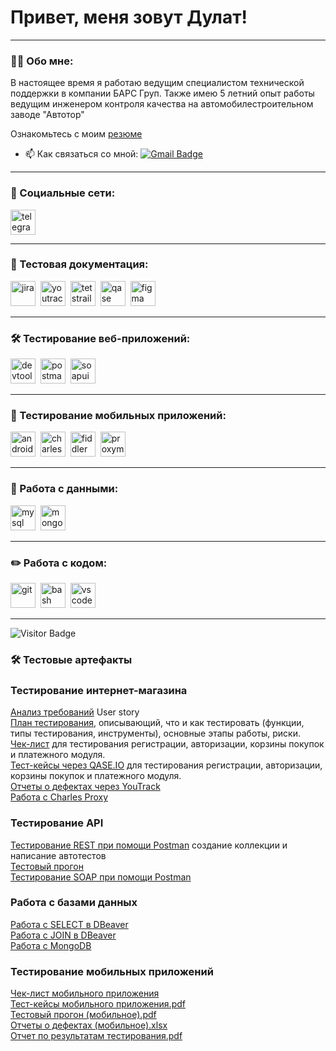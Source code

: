 # Привет, меня зовут Дулат!

---

### 👨‍💻 Обо мне:

В настоящее время я работаю ведущим специалистом технической поддержки в компании БАРС Груп. Также имею 5 летний опыт работы ведущим инженером контроля качества на автомобилестроительном заводе "Автотор"  

Ознакомьтесь с моим [резюме](https://docs.google.com/document/d/1_U2gB-R7D3__Txg6h42EVyCQkMmM8l2C/edit)

- 📫 Как связаться со мной:  [![Gmail Badge](https://img.shields.io/badge/-Gmail-red?style=flat&logo=Gmail&logoColor=white)](mailto:sardarbekdulat20@gmail.com)

---

### 🤝 Социальные сети:

  <div id="badges">
    <a href="https://t.me/Dulat_Sardarbek" target="_blank">
      <img src="https://cdn-icons-png.flaticon.com/512/2111/2111646.png" width="40" height="40" alt="telegram" />
    </a>
  </div>

---

### 📁 Тестовая документация:

<div>
  <img src="https://cdn.jsdelivr.net/gh/devicons/devicon/icons/jira/jira-original.svg" title="jira" alt="jira" width="40" height="40"/>&nbsp
  <img src="https://upload.wikimedia.org/wikipedia/commons/thumb/8/8d/YouTrack_Icon.svg/1024px-YouTrack_Icon.svg.png?20200803082248" title="youtrack" alt="youtrack" width="40" height="40"/>&nbsp
  <img src="https://codahosted.io/packs/21236/unversioned/assets/LOGO/ba1091c59bab89cd2fd0f289622731fe16113d7b00905abe64759c313a4b73b76c1b0426076ed76cb74752234c734131df46992d5b8b48fc13e264240e4f7119f736cfeb64df36ded54b5cbf6198b9cadedf18dd0cac5c7dbcd16e6336c29363cd1292ba" title="testrail" alt="tetstrail" width="40" height="40"/>&nbsp
  <img src="https://luna1.co/eb0187.png" title="qase" alt="qase" width="40" height="40"/>&nbsp
  <img src="https://cdn.jsdelivr.net/gh/devicons/devicon/icons/figma/figma-original.svg" title="figma" alt="figma" width="40" height="40"/>&nbsp
</div>

---

### 🛠 Тестирование веб-приложений:

<div>
  <img src="https://d33wubrfki0l68.cloudfront.net/38b5c953a4667366685d55db55d057c86db1fc54/a0fdc/static/acae6b24d940347661ca901ea07f47c1/chrome-dev-logo-icon.png" title="devtools" alt="devtools" width="40" height="40"/>&nbsp
  <img src="https://seeklogo.com/images/P/postman-logo-0087CA0D15-seeklogo.com.png" title="postman" alt="postman" width="40" height="40"/>&nbsp
  <img src="https://static0.smartbear.co/smartbearbrand/media/images/home/soapui-icon.svg" title="soapui" alt="soapui" width="40" height="40"/>&nbsp
</div>

---

### 📱 Тестирование мобильных приложений:


<div>
  <img src="https://cdn.jsdelivr.net/gh/devicons/devicon/icons/androidstudio/androidstudio-original.svg" title="android-studio" alt="android-studio" width="40" height="40"/>&nbsp
  <img src="https://cdn.icon-icons.com/icons2/3053/PNG/512/charles_proxy_macos_bigsur_icon_190302.png" title="charles-proxy" alt="charles-proxy" width="40" height="40"/>&nbsp
  <img src="https://www.megaleechers.com/storage/Fiddler-Everywhere-Icon.png" title="fiddler" alt="fiddler" width="40" height="40"/>&nbsp
  <img src="https://pbs.twimg.com/profile_images/1589614420766126080/slAIVDtr_400x400.jpg" title="proxyman" alt="proxyman" width="40" height="40"/>&nbsp
</div>


---

### 💾 Работа с данными:

<div>
  <img src="https://cdn.jsdelivr.net/gh/devicons/devicon/icons/mysql/mysql-original.svg" title="mysql" alt="mysql" width="40" height="40"/>&nbsp
  <img src="https://cdn.jsdelivr.net/gh/devicons/devicon/icons/mongodb/mongodb-original.svg" title="mongodb" alt="mongodb" width="40" height="40"/>&nbsp
</div>

---

### ✏️ Работа с кодом:


<div>
  <img src="https://cdn.jsdelivr.net/gh/devicons/devicon/icons/git/git-original.svg" title="git" alt="git" width="40" height="40"/>&nbsp
  <img src="https://upload.wikimedia.org/wikipedia/commons/thumb/4/4b/Bash_Logo_Colored.svg/1024px-Bash_Logo_Colored.svg.png?20180723054350" title="bash" alt="bash" width="40" height="40"/>&nbsp
  <img src="https://cdn.jsdelivr.net/gh/devicons/devicon/icons/vscode/vscode-original.svg" title="vscode" alt="vscode" width="40" height="40"/>&nbsp
  
</div>

---

<!-- ### 💻 Пройденные курсы:

| Курсы                                                           | Дата              |
| ----------------------------------------------------------------| :---------------: |
| https://rusau.net/Функциональное тестирование ПО                            | 07/2024 - 10/2024 |

--- -->

![Visitor Badge](https://visitor-badge.laobi.icu/badge?page_id=dulat95)

### 🛠 Тестовые артефакты  
### Тестирование интернет-магазина  
[Анализ требований](https://docs.google.com/spreadsheets/d/1y-1kZ4tJedj5Rhn-_Dulc8iQAagbsW0KjZGVgJTwWdU/edit?gid=375994405#gid=375994405) User story  
[План тестирования](https://docs.google.com/spreadsheets/d/1LxxEPzwwXvyBF4HTvFHFz80EysUV1mXIl1-NzS9a5ok/edit?gid=0#gid=0), описывающий, что и как тестировать (функции, типы тестирования, инструменты), основные этапы работы, риски.  
[Чек-лист](https://docs.google.com/spreadsheets/d/1cvKXm362T_QxgVfb5KRO4Wyf42Uz_yhJ-jFYXVjAs0Y/edit?gid=240195058#gid=240195058) для тестирования регистрации, авторизации, корзины покупок и платежного модуля.  
[Тест-кейсы через QASE.IO](https://github.com/user-attachments/files/17383244/-.pdf) для тестирования регистрации, авторизации, корзины покупок и платежного модуля.  
[Отчеты о дефектах через YouTrack](https://github.com/user-attachments/files/17383316/default.xlsx)  
[Работа с Charles Proxy](https://github.com/user-attachments/assets/a8768166-6f6c-42ac-a9fe-d85791d2e647)  
###  Тестирование API
[Тестирование REST при помощи Postman](https://juniors-8228.postman.co/workspace/Juniors-Workspace~0f16e920-bfcd-481e-9614-120602a43a0e/collection/38276556-3b0da222-823c-4a5a-b369-acf0856a8e5b?action=share&creator=38276556&active-environment=38276556-abe957dd-0515-43bf-b804-37ed2f7dcf56) создание коллекции и написание автотестов    
[Тестовый прогон](https://github.com/user-attachments/files/17034207/DemoShopping.postman_test_run2.json)  
[Тестирование SOAP при помощи Postman](https://github.com/user-attachments/files/17069162/SOAP.postman_collection.2.json)  
###  Работа с базами данных  
[Работа с SELECT в DBeaver](https://docs.google.com/spreadsheets/d/1uhJauv5IJHLodV9FGHHSyCzDdxCGeSvVtZgGE_cKuKs/edit?gid=0#gid=0)  
[Работа с JOIN в DBeaver](https://docs.google.com/spreadsheets/d/1iyJT_QU_6oVhY1mrmOJTeLVi5krRuacEwSY1BOQbhEc/edit?gid=0#gid=0)  
[Работа с MongoDB](https://docs.google.com/spreadsheets/d/1xHpwVDF0j4jY8onXS7gzfygsJLfjsLHTZJ52ZaZFCpE/edit?gid=0#gid=0)  
###  Тестирование мобильных приложений  
[Чек-лист мобильного приложения](https://docs.google.com/spreadsheets/d/1iqJpCaQqQSXAcmWiXQARRXi221nkCe1zrvv5VNOIVF8/edit?gid=240195058#gid=240195058)  
[Тест-кейсы мобильного приложения.pdf](https://github.com/user-attachments/files/17267800/-.pdf)  
[Тестовый прогон (мобильное).pdf](https://github.com/user-attachments/files/17303436/default.pdf)  
[Отчеты о дефектах (мобильное).xlsx](https://github.com/user-attachments/files/17303440/default.xlsx)  
[Отчет по результатам тестирования.pdf](https://github.com/user-attachments/files/17304583/default.pdf)  

